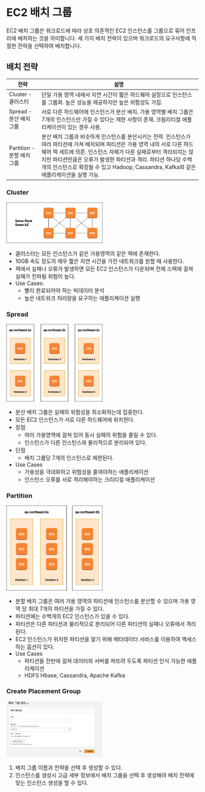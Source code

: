 # EC2 배치 그룹
EC2 배치 그룹은 워크로드에 따라 상호 의존적인 EC2 인스턴스를 그룹으로 묶어 인프라에 배치하는 것을 의미합니다. 세 가지 배치 전략이 있으며 워크로드의 요구사항에 적절한 전략을 선택하여 배치합니다.

## 배치 전략

| 전략 | 설명 |
| --- | --- |
| Cluster - 클러스터 | 단일 가용 영역 내에서 지연 시간이 짧은 하드웨어 설정으로 인스턴스를 그룹화. 높은 성능을 제공하지만 높은 위험성도 가짐. |
| Spread - 분산 배치 그룹 | 서로 다른 하드웨어에 인스턴스가 분산 배치. 가용 영역별 배치 그룹은 7개의 인스턴스만 가질 수 있다는 제한 사항이 존재. 크됨리티컬 애플리케이션이 있는 경우 사용. |
| Partition - 분할 배치 그룹 | 분산 배치 그룹과 비슷하게 인스턴스를 분산시키는 전략. 인스턴스가 여러 파티션에 거쳐 배치되며 파티션은 가용 영역 내의 서로 다른 하드웨어 렉 세트에 의존. 인스턴스 자체가 다른 실패로부터 격리되지는 않지만 파티션만큼은 오류가 발생한 파티션과 격리. 파티션 하나당 수백개의 인스턴스로 확장될 수 있고 Hadoop, Cassandra, Kafka와 같은 애플리케이션을 실행 가능. |

### Cluster

<img src="/images/AWS_placement_group_1.png" width="50%" height="50%" title="aws placement group 1" alt="aws placement group 1">    

- 클러스터는 모든 인스턴스가 같은 가용영역의 같은 렉에 존재한다.
- 10GB 속도 정도의 매우 짧은 지연 시간을 가진 네트워크를 원할 때 사용한다.
- 렉에서 실패나 오류가 발생하면 모든 EC2 인스턴스가 다운되며 전체 스택에 걸쳐 실패가 전파될 위험이 높다.
- Use Cases:
    - 빨리 완료되어야 하는 빅데이터 분석
    - 높은 네트워크 처리량을 요구하는 애플리케이션 실행

### Spread

<img src="/images/AWS_placement_group_2.png" width="50%" height="50%" title="aws placement group 2" alt="aws placement group 2">    

- 분산 배치 그룹은 실패의 위험성을 최소화하는데 집중한다.
- 모든 EC2 인스턴스가 서로 다른 하드웨어에 위치한다.
- 장점
    - 여러 가용영역에 걸쳐 있어 동시 실패의 위험을 줄일 수 있다.
    - 인스턴스가 다른 인스턴스와 물리적으로 분리되어 있다.
- 단점
    - 배치 그룹당 7개의 인스턴스로 제한된다.
- Use Cases
    - 가용성을 극대화하고 위험성을 줄여야하는 애플리케이션
    - 인스턴스 오류를 서로 격리해야하는 크리티컬 애플리케이션

### Partition

<img src="/images/AWS_placement_group_3.png" width="50%" height="50%" title="aws placement group 3" alt="aws placement group 3">    

- 분할 배치 그룹은 여러 가용 영역의 파티션에 인스턴스를 분산할 수 있으며 가용 영역 당 최대 7개의 파티션을 가질 수 있다.
- 파티션에는 수백개의 EC2 인스턴스가 있을 수 있다.
- 파티션은 다른 파티션과 물리적으로 분리되어 다른 파티션의 실패나 오류에서 격리된다.
- EC2 인스턴스가 위치한 파티션을 알기 위해 메타데이터 서비스를 이용하여 액세스하는 옵션이 있다.
- Use Cases
    - 파티션들 전반에 걸쳐 데이터와 서버를 퍼뜨려 두도록 파티션 인식 가능한 애플리케이션
    - HDFS Hbase, Cassandra, Apache Kafka

### Create Placement Group

<img src="/images/AWS_placement_group_4.png" width="50%" height="50%" title="aws placement group 4" alt="aws placement group 4">    

1. 배치 그룹 이름과 전략을 선택 후 생성할 수 있다.
2. 인스턴스를 생성시 고급 세부 정보에서 배치 그룹을 선택 후 생성해야 배치 전략에 맞는 인스턴스 생성을 할 수 있다.